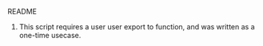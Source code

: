 README

1) This script requires a user user export to function, and was written as a one-time usecase.
